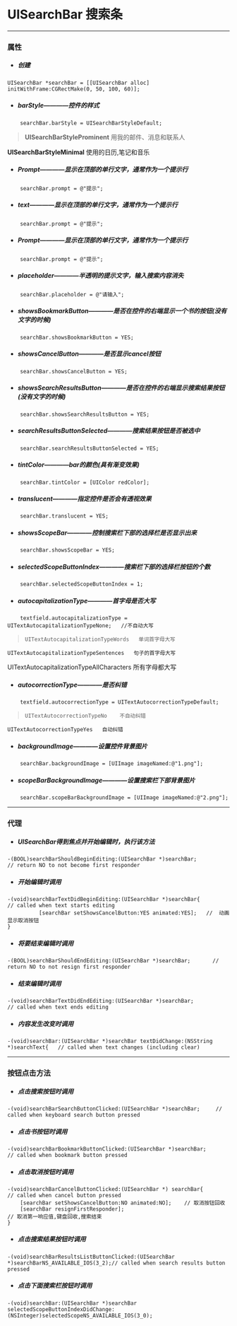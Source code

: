 # UISearchBar 搜索条
***
### 属性
- ##### 创建
```
UISearchBar *searchBar = [[UISearchBar alloc] initWithFrame:CGRectMake(0, 50, 100, 60)]; 
```

- ##### barStyle————控件的样式
```
    searchBar.barStyle = UISearchBarStyleDefault;
```
> **UISearchBarStyleProminent** 用我的邮件、消息和联系人
> 
**UISearchBarStyleMinimal** 使用的日历,笔记和音乐


- ##### Prompt————显示在顶部的单行文字，通常作为一个提示行
```
    searchBar.prompt = @"提示";
```

- ##### text————显示在顶部的单行文字，通常作为一个提示行
```
    searchBar.prompt = @"提示";
```

- ##### Prompt————显示在顶部的单行文字，通常作为一个提示行
```
    searchBar.prompt = @"提示";
```

- ##### placeholder————半透明的提示文字，输入搜索内容消失
```
    searchBar.placeholder = @"请输入";
```

- ##### showsBookmarkButton————是否在控件的右端显示一个书的按钮(没有文字的时候)
```
    searchBar.showsBookmarkButton = YES;
```

- ##### showsCancelButton————是否显示cancel按钮
```
    searchBar.showsCancelButton = YES;
```

- ##### showsSearchResultsButton————是否在控件的右端显示搜索结果按钮(没有文字的时候)
```
    searchBar.showsSearchResultsButton = YES;
```

- ##### searchResultsButtonSelected————搜索结果按钮是否被选中
```
    searchBar.searchResultsButtonSelected = YES;
```

- ##### tintColor————bar的颜色(具有渐变效果)
```
    searchBar.tintColor = [UIColor redColor];
```
- ##### translucent————指定控件是否会有透视效果
```
    searchBar.translucent = YES;
```

- ##### showsScopeBar————控制搜索栏下部的选择栏是否显示出来
```
    searchBar.showsScopeBar = YES;
```

- ##### selectedScopeButtonIndex————搜索栏下部的选择栏按钮的个数
```
    searchBar.selectedScopeButtonIndex = 1;
```

- ##### autocapitalizationType————首字母是否大写
```
    textfield.autocapitalizationType = UITextAutocapitalizationTypeNone;   //不自动大写
```
>     UITextAutocapitalizationTypeWords   单词首字母大写
>
    UITextAutocapitalizationTypeSentences   句子的首字母大写
> 
   UITextAutocapitalizationTypeAllCharacters   所有字母都大写

- ##### autocorrectionType————是否纠错
```
    textfield.autocorrectionType = UITextAutocorrectionTypeDefault;
```
>     UITextAutocorrectionTypeNo    不自动纠错
>
    UITextAutocorrectionTypeYes   自动纠错

- ##### backgroundImage————设置控件背景图片
```
    searchBar.backgroundImage = [UIImage imageNamed:@"1.png"];
```

- ##### scopeBarBackgroundImage————设置搜索栏下部背景图片
```
    searchBar.scopeBarBackgroundImage = [UIImage imageNamed:@"2.png"];
```

***
### 代理
- ##### UISearchBar得到焦点并开始编辑时，执行该方法
```
-(BOOL)searchBarShouldBeginEditing:(UISearchBar *)searchBar;           // return NO to not become first responder
```

- ##### 开始编辑时调用
```
-(void)searchBarTextDidBeginEditing:(UISearchBar *)searchBar{          // called when text starts editing
          [searchBar setShowsCancelButton:YES animated:YES];   //  动画显示取消按钮
}
```

- ##### 将要结束编辑时调用
```
-(BOOL)searchBarShouldEndEditing:(UISearchBar *)searchBar;       // return NO to not resign first responder
```

- ##### 结束编辑时调用
```
-(void)searchBarTextDidEndEditing:(UISearchBar *)searchBar;            // called when text ends editing
```

- ##### 内容发生改变时调用
```
-(void)searchBar:(UISearchBar *)searchBar textDidChange:(NSString *)searchText{   // called when text changes (including clear)
```

***
### 按钮点击方法
- ##### 点击搜索按钮时调用
```
-(void)searchBarSearchButtonClicked:(UISearchBar *)searchBar;     // called when keyboard search button pressed
```

- ##### 点击书按钮时调用
```
-(void)searchBarBookmarkButtonClicked:(UISearchBar *)searchBar;        // called when bookmark button pressed
```

- ##### 点击取消按钮时调用
```
-(void)searchBarCancelButtonClicked:(UISearchBar *) searchBar{           // called when cancel button pressed
    [searchBar setShowsCancelButton:NO animated:NO];    // 取消按钮回收
    [searchBar resignFirstResponder];                                // 取消第一响应值,键盘回收,搜索结束
}
```

- ##### 点击搜索结果按钮时调用
```
-(void)searchBarResultsListButtonClicked:(UISearchBar *)searchBarNS_AVAILABLE_IOS(3_2);// called when search results button pressed
```

- ##### 点击下面搜索栏按钮时调用
```
-(void)searchBar:(UISearchBar *)searchBar selectedScopeButtonIndexDidChange:(NSInteger)selectedScopeNS_AVAILABLE_IOS(3_0);
```